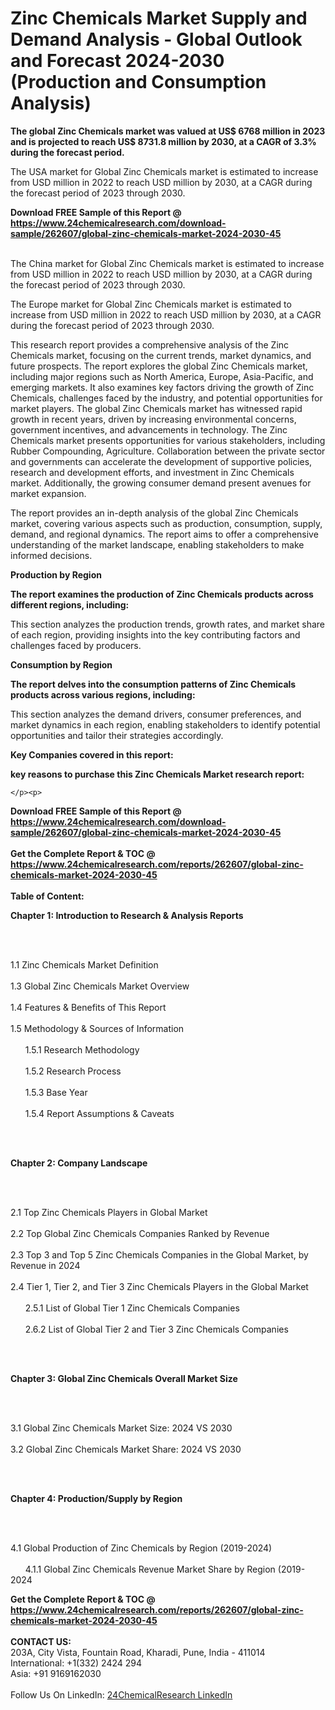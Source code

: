 <h1>Zinc Chemicals Market Supply and Demand Analysis - Global Outlook and Forecast 2024-2030 (Production and Consumption Analysis)</h1><p><strong>The global Zinc Chemicals market was valued at US$ 6768 million in 2023 and is projected to reach US$ 8731.8 million by 2030, at a CAGR of 3.3% during the forecast period.</strong></p><p>
</p><p>The USA market for Global Zinc Chemicals market is estimated to increase from USD million in 2022 to reach USD million by 2030, at a CAGR during the forecast period of 2023 through 2030.</p><div><b>Download FREE Sample of this Report @ 
            <a href="https://www.24chemicalresearch.com/download-sample/262607/global-zinc-chemicals-market-2024-2030-45">
            https://www.24chemicalresearch.com/download-sample/262607/global-zinc-chemicals-market-2024-2030-45</a></b></div><br><p>
</p><p>The China market for Global Zinc Chemicals market is estimated to increase from USD million in 2022 to reach USD million by 2030, at a CAGR during the forecast period of 2023 through 2030.</p><p>
</p><p>The Europe market for Global Zinc Chemicals market is estimated to increase from USD million in 2022 to reach USD million by 2030, at a CAGR during the forecast period of 2023 through 2030.</p><p>
</p><p>This research report provides a comprehensive analysis of the Zinc Chemicals market, focusing on the current trends, market dynamics, and future prospects. The report explores the global Zinc Chemicals market, including major regions such as North America, Europe, Asia-Pacific, and emerging markets. It also examines key factors driving the growth of Zinc Chemicals, challenges faced by the industry, and potential opportunities for market players. The global Zinc Chemicals market has witnessed rapid growth in recent years, driven by increasing environmental concerns, government incentives, and advancements in technology. The Zinc Chemicals market presents opportunities for various stakeholders, including Rubber Compounding, Agriculture. Collaboration between the private sector and governments can accelerate the development of supportive policies, research and development efforts, and investment in Zinc Chemicals market. Additionally, the growing consumer demand present avenues for market expansion.</p><p>
</p><p>The report provides an in-depth analysis of the global Zinc Chemicals market, covering various aspects such as production, consumption, supply, demand, and regional dynamics. The report aims to offer a comprehensive understanding of the market landscape, enabling stakeholders to make informed decisions.</p><p>
</p><p><strong>Production by Region</strong></p><p>
</p><p><strong>The report examines the production of Zinc Chemicals products across different regions, including:</strong></p><p>
</p><p>
</p><p>This section analyzes the production trends, growth rates, and market share of each region, providing insights into the key contributing factors and challenges faced by producers.</p><p>
</p><p><strong>Consumption by Region</strong></p><p>
</p><p><strong>The report delves into the consumption patterns of Zinc Chemicals products across various regions, including:</strong></p><p>
</p><p>
</p><p>This section analyzes the demand drivers, consumer preferences, and market dynamics in each region, enabling stakeholders to identify potential opportunities and tailor their strategies accordingly.</p><p>
<strong>Key Companies covered in this report:</strong></p><p>
</p><p>
</p><p><strong>key reasons to purchase this Zinc Chemicals Market research report:</strong></p><p>

	</p><p>

</p><div><b>Download FREE Sample of this Report @ 
            <a href="https://www.24chemicalresearch.com/download-sample/262607/global-zinc-chemicals-market-2024-2030-45">
            https://www.24chemicalresearch.com/download-sample/262607/global-zinc-chemicals-market-2024-2030-45</a></b></div><br><div><b>Get the Complete Report & TOC @ 
            <a href="https://www.24chemicalresearch.com/reports/262607/global-zinc-chemicals-market-2024-2030-45">
            https://www.24chemicalresearch.com/reports/262607/global-zinc-chemicals-market-2024-2030-45</a></b></div><br>
            <b>Table of Content:</b><p><p><strong>Chapter 1: Introduction to Research &amp; Analysis Reports</strong></p><br />
<br />
<p>1.1 Zinc Chemicals Market Definition<br /><br />
1.3 Global Zinc Chemicals Market Overview<br /><br />
1.4 Features &amp; Benefits of This Report<br /><br />
1.5 Methodology &amp; Sources of Information<br /><br />
&nbsp;&nbsp;&nbsp;&nbsp;&nbsp; 1.5.1 Research Methodology<br /><br />
&nbsp;&nbsp;&nbsp;&nbsp;&nbsp; 1.5.2 Research Process<br /><br />
&nbsp;&nbsp;&nbsp;&nbsp;&nbsp; 1.5.3 Base Year<br /><br />
&nbsp;&nbsp;&nbsp;&nbsp;&nbsp; 1.5.4 Report Assumptions &amp; Caveats</p><br />
<br />
<p><strong>Chapter 2: Company Landscape</strong></p><br />
<br />
<p>2.1 Top Zinc Chemicals Players in Global Market<br /><br />
2.2 Top Global Zinc Chemicals Companies Ranked by Revenue<br /><br />
2.3 Top 3 and Top 5 Zinc Chemicals Companies in the Global Market, by Revenue in 2024<br /><br />
2.4 Tier 1, Tier 2, and Tier 3 Zinc Chemicals Players in the Global Market<br /><br />
&nbsp;&nbsp;&nbsp;&nbsp;&nbsp; 2.5.1 List of Global Tier 1 Zinc Chemicals Companies<br /><br />
&nbsp;&nbsp;&nbsp;&nbsp;&nbsp; 2.6.2 List of Global Tier 2 and Tier 3 Zinc Chemicals Companies</p><br />
<br />
<p><strong>Chapter 3: Global Zinc Chemicals Overall Market Size</strong></p><br />
<br />
<p>3.1 Global Zinc Chemicals Market Size: 2024 VS 2030<br /><br />
3.2 Global Zinc Chemicals Market Share: 2024 VS 2030</p><br />
<br />
<p><strong>Chapter 4: Production/Supply by Region</strong></p><br />
<br />
<p>4.1 Global Production of Zinc Chemicals by Region (2019-2024)<br /><br />
&nbsp;&nbsp;&nbsp;&nbsp;&nbsp; 4.1.1 Global Zinc Chemicals Revenue Market Share by Region (2019-2024</p><div><b>Get the Complete Report & TOC @ 
            <a href="https://www.24chemicalresearch.com/reports/262607/global-zinc-chemicals-market-2024-2030-45">
            https://www.24chemicalresearch.com/reports/262607/global-zinc-chemicals-market-2024-2030-45</a></b></div><br><b>CONTACT US:</b><br>
            203A, City Vista, Fountain Road, Kharadi, Pune, India - 411014<br>
            International: +1(332) 2424 294<br>
            Asia: +91 9169162030 <br><br>
            Follow Us On LinkedIn: <a href="https://www.linkedin.com/company/24chemicalresearch/">24ChemicalResearch LinkedIn</a>